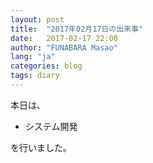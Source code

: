 ```yaml
---
layout: post
title:  "2017年02月17日の出来事"
date:   2017-02-17 22:00
author: "FUNABARA Masao"
lang: "ja"
categories: blog
tags: diary
---
```


本日は、

* システム開発

を行いました。
